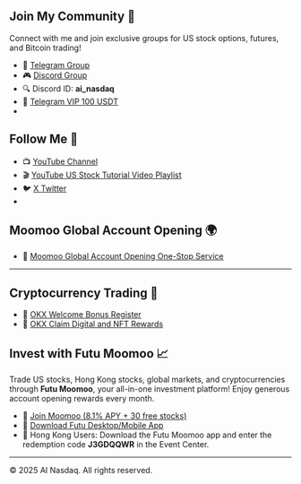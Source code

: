 ## Join My Community 🤝

Connect with me and join exclusive groups for US stock options, futures, and Bitcoin trading!

- 📢 [Telegram Group](https://t.me/ai_youtu)
- 🎮 [Discord Group](https://discord.gg/eRmz5GjCHy)
- 🔍 Discord ID: **ai_nasdaq**
- 💬 [Telegram VIP 100 USDT](https://t.me/hktrade2024)
- 
## Follow Me 📱

- 📺 [YouTube Channel](https://youtube.com/@ai_nasdaq)
- 🎬 [YouTube US Stock Tutorial Video Playlist](https://www.youtube.com/watch?v=joI6c7cCx_k&list=PL-YrR5UR53BykxWEIURLDvIEERT0upI4-)
- 🐦 [ X  Twitter ](https://x.com/hktrade2022)
- 
## Moomoo Global Account Opening 🌍

- 🎉 [Moomoo Global Account Opening One-Stop Service](https://j.moomoo.com/00yLZM)

---

## Cryptocurrency Trading 💸

- 🌟 [OKX Welcome Bonus Register](https://okx.com/join/Q7tTR4)
- 🎁 [OKX Claim Digital and NFT Rewards](https://okx.com/join/Q7tTR4)


## Invest with Futu Moomoo 📈

Trade US stocks, Hong Kong stocks, global markets, and cryptocurrencies through **Futu Moomoo**, your all-in-one investment platform! Enjoy generous account opening rewards every month.

- 🚀 [Join Moomoo (8.1% APY + 30 free stocks)](https://j.moomoo.com/00yLZM)
- 📲 [Download Futu Desktop/Mobile App](https://www.futunn.com/en)
- 🔑 Hong Kong Users: Download the Futu Moomoo app and enter the redemption code **J3GDQQWR** in the Event Center.


---

© 2025 AI Nasdaq. All rights reserved.
